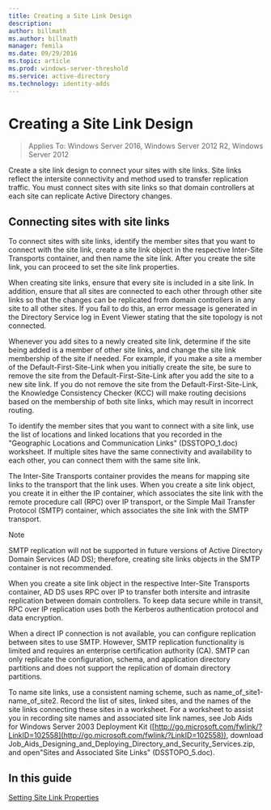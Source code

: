 ```yaml
---
title: Creating a Site Link Design
description:
author: billmath
ms.author: billmath
manager: femila
ms.date: 09/29/2016
ms.topic: article
ms.prod: windows-server-threshold
ms.service: active-directory
ms.technology: identity-adds
---
```


# Creating a Site Link Design

>Applies To: Windows Server 2016, Windows Server 2012 R2, Windows Server 2012

Create a site link design to connect your sites with site links. Site links reflect the intersite connectivity and method used to transfer replication traffic. You must connect sites with site links so that domain controllers at each site can replicate Active Directory changes.  
  
## Connecting sites with site links  
To connect sites with site links, identify the member sites that you want to connect with the site link, create a site link object in the respective Inter-Site Transports container, and then name the site link. After you create the site link, you can proceed to set the site link properties.  
  
When creating site links, ensure that every site is included in a site link. In addition, ensure that all sites are connected to each other through other site links so that the changes can be replicated from domain controllers in any site to all other sites. If you fail to do this, an error message is generated in the Directory Service log in Event Viewer stating that the site topology is not connected.  
  
Whenever you add sites to a newly created site link, determine if the site being added is a member of other site links, and change the site link membership of the site if needed. For example, if you make a site a member of the Default-First-Site-Link when you initially create the site, be sure to remove the site from the Default-First-Site-Link after you add the site to a new site link. If you do not remove the site from the Default-First-Site-Link, the Knowledge Consistency Checker (KCC) will make routing decisions based on the membership of both site links, which may result in incorrect routing.  
  
To identify the member sites that you want to connect with a site link, use the list of locations and linked locations that you recorded in the "Geographic Locations and Communication Links" (DSSTOPO_1.doc) worksheet. If multiple sites have the same connectivity and availability to each other, you can connect them with the same site link.  
  
The Inter-Site Transports container provides the means for mapping site links to the transport that the link uses. When you create a site link object, you create it in either the IP container, which associates the site link with the remote procedure call (RPC) over IP transport, or the Simple Mail Transfer Protocol (SMTP) container, which associates the site link with the SMTP transport.  
  
> [!NOTE]  
> SMTP replication will not be supported in future versions of Active Directory Domain Services (AD DS); therefore, creating site links objects in the SMTP container is not recommended.  
  
When you create a site link object in the respective Inter-Site Transports container, AD DS uses RPC over IP to transfer both intersite and intrasite replication between domain controllers. To keep data secure while in transit, RPC over IP replication uses both the Kerberos authentication protocol and data encryption.  
  
When a direct IP connection is not available, you can configure replication between sites to use SMTP. However, SMTP replication functionality is limited and requires an enterprise certification authority (CA). SMTP can only replicate the configuration, schema, and application directory partitions and does not support the replication of domain directory partitions.  
  
To name site links, use a consistent naming scheme, such as name_of_site1-name_of_site2. Record the list of sites, linked sites, and the names of the site links connecting these sites in a worksheet. For a worksheet to assist you in recording site names and associated site link names, see Job Aids for Windows Server 2003 Deployment Kit ([http://go.microsoft.com/fwlink/?LinkID=102558](http://go.microsoft.com/fwlink/?LinkID=102558)), download Job_Aids_Designing_and_Deploying_Directory_and_Security_Services.zip, and open"Sites and Associated Site Links" (DSSTOPO_5.doc).  
  
## In this guide  
[Setting Site Link Properties](Setting-Site-Link-Properties.md)  
  


